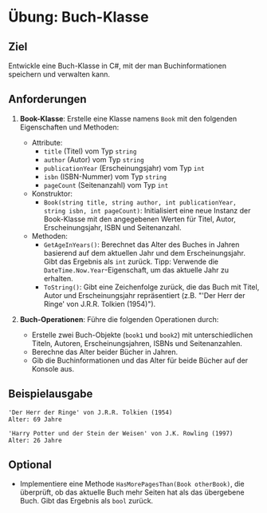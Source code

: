 # Übung: Buch-Klasse

## Ziel
Entwickle eine Buch-Klasse in C#, mit der man Buchinformationen speichern und verwalten kann.

## Anforderungen
1. **Book-Klasse**: Erstelle eine Klasse namens `Book` mit den folgenden Eigenschaften und Methoden:
   - Attribute:
     - `title` (Titel) vom Typ `string`
     - `author` (Autor) vom Typ `string`
     - `publicationYear` (Erscheinungsjahr) vom Typ `int`
     - `isbn` (ISBN-Nummer) vom Typ `string`
     - `pageCount` (Seitenanzahl) vom Typ `int`
   - Konstruktor:
     - `Book(string title, string author, int publicationYear, string isbn, int pageCount)`: Initialisiert eine neue Instanz der Book-Klasse mit den angegebenen Werten für Titel, Autor, Erscheinungsjahr, ISBN und Seitenanzahl.
   - Methoden:
     - `GetAgeInYears()`: Berechnet das Alter des Buches in Jahren basierend auf dem aktuellen Jahr und dem Erscheinungsjahr. Gibt das Ergebnis als `int` zurück. Tipp: Verwende die `DateTime.Now.Year`-Eigenschaft, um das aktuelle Jahr zu erhalten.
     - `ToString()`: Gibt eine Zeichenfolge zurück, die das Buch mit Titel, Autor und Erscheinungsjahr repräsentiert (z.B. "'Der Herr der Ringe' von J.R.R. Tolkien (1954)").

2. **Buch-Operationen**: Führe die folgenden Operationen durch:
   - Erstelle zwei Buch-Objekte (`book1` und `book2`) mit unterschiedlichen Titeln, Autoren, Erscheinungsjahren, ISBNs und Seitenanzahlen.
   - Berechne das Alter beider Bücher in Jahren.
   - Gib die Buchinformationen und das Alter für beide Bücher auf der Konsole aus.

## Beispielausgabe
```
'Der Herr der Ringe' von J.R.R. Tolkien (1954)
Alter: 69 Jahre

'Harry Potter und der Stein der Weisen' von J.K. Rowling (1997)
Alter: 26 Jahre
```

## Optional

- Implementiere eine Methode `HasMorePagesThan(Book otherBook)`, die überprüft, ob das aktuelle Buch mehr Seiten hat als das übergebene Buch. Gibt das Ergebnis als `bool` zurück.